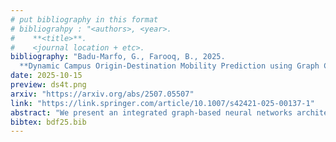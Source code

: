 ```yaml
---
# put bibliography in this format
# bibliograhpy : "<authors>, <year>.
#    **<title>**.
#    <journal location + etc>.
bibliography: "Badu-Marfo, G., Farooq, B., 2025.
  **Dynamic Campus Origin-Destination Mobility Prediction using Graph Convolutional Neural Network on WiFi Logs**. Data Science for Transportation." # surround Title with **<title>**
date: 2025-10-15
preview: ds4t.png
arxiv: "https://arxiv.org/abs/2507.05507"
link: "https://link.springer.com/article/10.1007/s42421-025-00137-1"
abstract: "We present an integrated graph-based neural networks architecture for predicting campus buildings occupancy and inter-buildings movement at dynamic temporal resolution that learns traffic flow patterns from Wi-Fi logs combined with the usage schedules within the buildings. The relative traffic flows are directly estimated from the WiFi data without assuming the occupant behaviour or preferences while maintaining individual privacy. We formulate the problem as a data-driven graph structure represented by a set of nodes (representing buildings), connected through a route of edges or links using a novel Graph Convolution plus LSTM Neural Network (GCLSTM) which has shown remarkable success in modelling complex patterns. We describe the formulation, model estimation, interpretability and examine the relative performance of our proposed model. We also present an illustrative architecture of the models and apply on real-world WiFi logs collected at the Toronto Metropolitan University campus. The results of the experiments show that the integrated GCLSTM models significantly outperform traditional pedestrian flow estimators like the Multi Layer Perceptron (MLP) and Linear Regression."
bibtex: bdf25.bib
---
```

